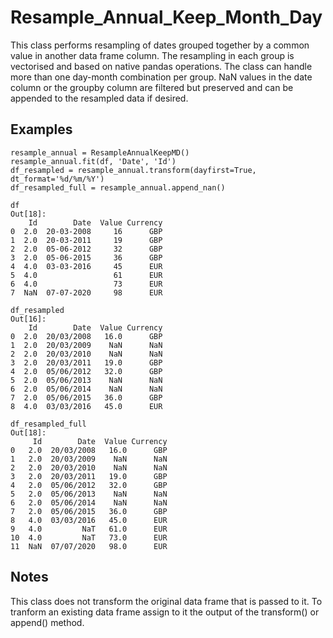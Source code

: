 # Resample_Annual_Keep_Month_Day

This class performs resampling of dates grouped together by a common value in another data frame column. The resampling in each group is vectorised and based on native pandas operations. The class can handle more than one day-month combination per group. NaN values in the date column or the groupby column are filtered but preserved and can be appended to the resampled data if desired. 
    
Examples
--------
    
    resample_annual = ResampleAnnualKeepMD()
    resample_annual.fit(df, 'Date', 'Id')
    df_resampled = resample_annual.transform(dayfirst=True, dt_format='%d/%m/%Y')
    df_resampled_full = resample_annual.append_nan()
    
    df
    Out[18]: 
        Id        Date  Value Currency
    0  2.0  20-03-2008     16      GBP
    1  2.0  20-03-2011     19      GBP
    2  2.0  05-06-2012     32      GBP
    3  2.0  05-06-2015     36      GBP
    4  4.0  03-03-2016     45      EUR
    5  4.0                 61      EUR
    6  4.0                 73      EUR
    7  NaN  07-07-2020     98      EUR
    
    df_resampled
    Out[16]: 
        Id        Date  Value Currency
    0  2.0  20/03/2008   16.0      GBP
    1  2.0  20/03/2009    NaN      NaN
    2  2.0  20/03/2010    NaN      NaN
    3  2.0  20/03/2011   19.0      GBP
    4  2.0  05/06/2012   32.0      GBP
    5  2.0  05/06/2013    NaN      NaN
    6  2.0  05/06/2014    NaN      NaN
    7  2.0  05/06/2015   36.0      GBP
    8  4.0  03/03/2016   45.0      EUR
    
    df_resampled_full
    Out[18]: 
         Id        Date  Value Currency
    0   2.0  20/03/2008   16.0      GBP
    1   2.0  20/03/2009    NaN      NaN
    2   2.0  20/03/2010    NaN      NaN
    3   2.0  20/03/2011   19.0      GBP
    4   2.0  05/06/2012   32.0      GBP
    5   2.0  05/06/2013    NaN      NaN
    6   2.0  05/06/2014    NaN      NaN
    7   2.0  05/06/2015   36.0      GBP
    8   4.0  03/03/2016   45.0      EUR
    9   4.0         NaT   61.0      EUR
    10  4.0         NaT   73.0      EUR
    11  NaN  07/07/2020   98.0      EUR   
    
Notes
------
This class does not transform the original data frame that is passed to it. To tranform an existing data frame assign to it the output of the transform() or append() method.
    
